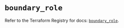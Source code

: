 # `boundary_role`

Refer to the Terraform Registry for docs: [`boundary_role`](https://registry.terraform.io/providers/hashicorp/boundary/1.1.14/docs/resources/role).
